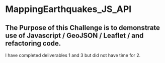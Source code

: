 # MappingEarthquakes_JS_API
## The Purpose of this Challenge is to demonstrate use of Javascript / GeoJSON / Leaflet / and refactoring code.

I have completed deliverables 1 and 3 but did not have time for 2.
